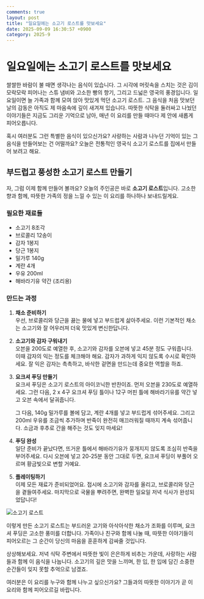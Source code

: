 ```yaml
---
comments: true
layout: post
title: "일요일에는 소고기 로스트를 맛보세요"
date: 2025-09-09 16:30:57 +0900
category: 2025-9
---
```


# 일요일에는 소고기 로스트를 맛보세요

쌀쌀한 바람이 불 때면 생각나는 음식이 있습니다. 그 시각에 머릿속을 스치는 것은 김이 모락모락 피어나는 스튜 냄비와 고소한 빵의 향기, 그리고 드넓은 영국의 풍경입니다. 일요일이면 늘 가족과 함께 모여 앉아 맛있게 먹던 소고기 로스트. 그 음식을 처음 맛보던 날의 감동은 아직도 제 마음속에 깊이 새겨져 있습니다. 따뜻한 식탁을 둘러싸고 나눴던 이야기들은 지금도 그리운 기억으로 남아, 매년 이 요리를 만들 때마다 제 안에 새롭게 피어오릅니다.

혹시 여러분도 그런 특별한 음식이 있으신가요? 사랑하는 사람과 나누던 기억이 있는 그 음식을 만들어보는 건 어떨까요? 오늘은 전통적인 영국식 소고기 로스트를 집에서 만들어 보려고 해요.


## 부드럽고 풍성한 소고기 로스트 만들기

자, 그럼 이제 함께 만들어 볼까요? 오늘의 주인공은 바로 **소고기 로스트**입니다. 고소한 향과 함께, 따뜻한 가족의 정을 느낄 수 있는 이 요리를 하나하나 보내드릴게요.

### 필요한 재료들

- 소고기 8조각
- 브로콜리 12송이
- 감자 1봉지
- 당근 1봉지
- 밀가루 140g
- 계란 4개
- 우유 200ml
- 해바라기유 약간 (조리용)

### 만드는 과정

1. **채소 준비하기**  
   우선, 브로콜리와 당근을 끓는 물에 넣고 부드럽게 삶아주세요. 이런 기본적인 채소는 소고기와 잘 어우러져 더욱 맛있게 변신한답니다. 

2. **소고기와 감자 구워내기**  
   오븐을 200도로 예열한 후, 소고기와 감자를 오븐에 넣고 45분 정도 구워줍니다. 이때 감자의 익는 정도를 체크해야 해요. 감자가 과하게 익지 않도록 수시로 확인하세요. 잘 익은 감자는 촉촉하고, 바삭한 겉면을 만드는데 중요한 역할을 하죠.

3. **요크셔 푸딩 만들기**  
   요크셔 푸딩은 소고기 로스트의 아이코닉한 반찬이죠. 먼저 오븐을 230도로 예열하세요. 그런 다음, 2 x 4구 요크셔 푸딩 틀이나 12구 머핀 틀에 해바라기유를 약간 넣고 오븐 속에서 달궈줍니다. 
   
   그 다음, 140g 밀가루를 볼에 담고, 계란 4개를 넣고 부드럽게 섞어주세요. 그리고 200ml 우유를 조금씩 추가하며 반죽이 완전히 매끄러워질 때까지 계속 섞어줍니다. 소금과 후추로 간을 해주는 것도 잊지 마세요! 

4. **푸딩 완성**  
   일단 준비가 끝났다면, 뜨거운 틀에서 해바라기유가 뭉개지지 않도록 조심히 반죽을 부어주세요. 다시 오븐에 넣고 20-25분 동안 그대로 두면, 요크셔 푸딩이 부풀어 오르며 황금빛으로 변할 거예요.

5. **플레이팅하기**  
   이제 모든 재료가 준비되었어요. 접시에 소고기와 감자를 올리고, 브로콜리와 당근을 곁들여주세요. 마지막으로 국물을 뿌려주면, 완벽한 일요일 저녁 식사가 완성되었답니다!

![소고기 로스트](https://www.themealdb.com/images/media/meals/ssrrrs1503664277.jpg)


이렇게 만든 소고기 로스트는 부드러운 고기와 아삭아삭한 채소가 조화를 이루며, 요크셔 푸딩은 고소한 풍미를 더합니다. 가족이나 친구와 함께 나눌 때, 따뜻한 이야기들이 피어오르는 그 순간이 당신의 마음을 훈훈하게 감싸줄 것입니다. 

상상해보세요. 저녁 식탁 주변에서 따뜻한 빛이 은은하게 비추는 가운데, 사랑하는 사람들과 함께 이 음식을 나눕니다. 소고기의 깊은 맛을 느끼며, 한 입, 한 입에 담긴 소중한 순간들이 잊지 못할 추억으로 남겠죠. 

여러분은 이 요리를 누구와 함께 나누고 싶으신가요? 그들과의 따뜻한 이야기가 곧 이 요리와 함께 피어오르길 바랍니다.